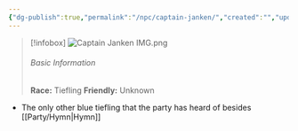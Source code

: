 ```yaml
---
{"dg-publish":true,"permalink":"/npc/captain-janken/","created":"","updated":""}
---
```



> [!infobox]
> ![Captain Janken IMG.png](/img/user/z_Assets/Captain%20Janken%20IMG.png)
> ###### Basic Information
> **Race:** Tiefling
> **Friendly:** Unknown


- The only other blue tiefling that the party has heard of besides [[Party/Hymn\|Hymn]] 